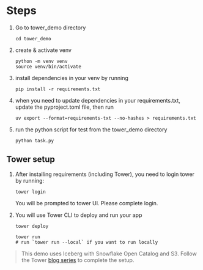 # Steps

1. Go to tower_demo directory
    ```
    cd tower_demo
    ```
2. create & activate venv 
    ```
    python -m venv venv
    source venv/bin/activate
    ```
3. install dependencies in your venv by running
    ```
    pip install -r requirements.txt
    ```
4. when you need to update dependencies in your requirements.txt, update the pyproject.toml file, then run 
    ```
    uv export --format=requirements-txt --no-hashes > requirements.txt 
    ```
5. run the python script for test from the tower_demo directory
    ```
    python task.py
    ```

## Tower setup

1. After installing requirements (including Tower), you need to login tower by running: 
    ```
    tower login 
    ```
    You will be prompted to tower UI. Please complete login.

2. You will use Tower CLI to deploy and run your app 
    ```
    tower deploy 
    ```
    ```
    tower run       
    # run `tower run --local` if you want to run locally
    ```
    
> This demo uses Iceberg with Snowflake Open Catalog and S3. 
> Follow the Tower [blog series](https://tower.dev/blog/how-to-create-s3-buckets-to-store-your-lakehouse-data-and-metadata) to complete the setup.